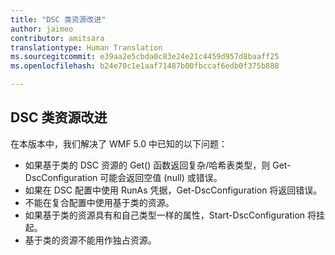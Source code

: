 ```yaml
---
title: "DSC 类资源改进"
author: jaimeo
contributor: amitsara
translationtype: Human Translation
ms.sourcegitcommit: e39aa2e5cbda0c83e24e21c4459d957d8baaff25
ms.openlocfilehash: b24e70c1e1aaf71487b00fbccaf6edb0f375b888

---
```


## DSC 类资源改进

在本版本中，我们解决了 WMF 5.0 中已知的以下问题：
* 如果基于类的 DSC 资源的 Get() 函数返回复杂/哈希表类型，则 Get-DscConfiguration 可能会返回空值 (null) 或错误。
* 如果在 DSC 配置中使用 RunAs 凭据，Get-DscConfiguration 将返回错误。
* 不能在复合配置中使用基于类的资源。
* 如果基于类的资源具有和自己类型一样的属性，Start-DscConfiguration 将挂起。
* 基于类的资源不能用作独占资源。



<!--HONumber=Aug16_HO3-->


